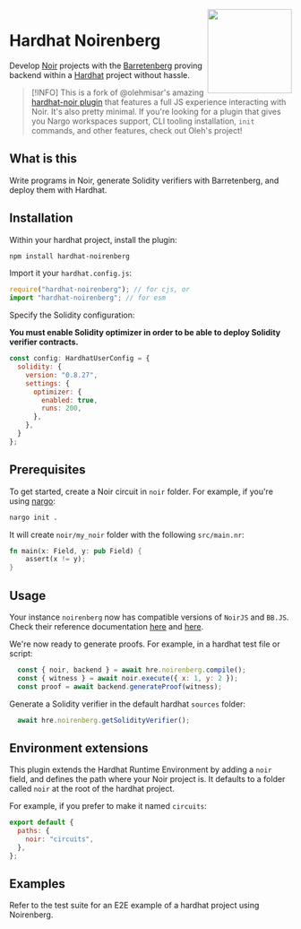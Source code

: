 <img align="right" width="150" height="150" top="100" src="./assets/banner.jpg">

# Hardhat Noirenberg

Develop [Noir](https://noir-lang.org) projects with the [Barretenberg](https://github.com/AztecProtocol/aztec-packages/tree/master/barretenberg/ts) proving backend within a [Hardhat](https://hardhat.org) project without hassle.

> [!INFO]
> This is a fork of @olehmisar's amazing [hardhat-noir plugin](https://github.com/olehmisar/hardhat-noir) that features a full JS experience interacting with Noir. It's also pretty minimal. If you're looking for a plugin that gives you Nargo workspaces support, CLI tooling installation, `init` commands, and other features, check out Oleh's project!

## What is this

Write programs in Noir, generate Solidity verifiers with Barretenberg, and deploy them with Hardhat.

## Installation

Within your hardhat project, install the plugin:

```bash
npm install hardhat-noirenberg
```

Import it your `hardhat.config.js`:

```js
require("hardhat-noirenberg"); // for cjs, or
import "hardhat-noirenberg"; // for esm
```

Specify the Solidity configuration:

**You must enable Solidity optimizer in order to be able to deploy Solidity verifier contracts.**

```js
const config: HardhatUserConfig = {
  solidity: {
    version: "0.8.27",
    settings: {
      optimizer: {
        enabled: true,
        runs: 200,
      },
    },
  }
};
```

## Prerequisites

To get started, create a Noir circuit in `noir` folder. For example, if you're using [nargo](https://noir-lang.org/docs/getting_started/noir_installation):

```bash
nargo init .
```

It will create `noir/my_noir` folder with the following `src/main.nr`:

```rs
fn main(x: Field, y: pub Field) {
    assert(x != y);
}
```

## Usage

Your instance `noirenberg` now has compatible versions of `NoirJS` and `BB.JS`. Check their reference documentation [here](https://noir-lang.org/docs/reference/NoirJS/noir_js/) and [here](https://github.com/AztecProtocol/aztec-packages/tree/master/barretenberg/ts).

We're now ready to generate proofs. For example, in a hardhat test file or script:

```js
  const { noir, backend } = await hre.noirenberg.compile();
  const { witness } = await noir.execute({ x: 1, y: 2 });
  const proof = await backend.generateProof(witness);
```

Generate a Solidity verifier in the default hardhat `sources` folder:

```js
  await hre.noirenberg.getSolidityVerifier();
```

## Environment extensions

This plugin extends the Hardhat Runtime Environment by adding a `noir` field, and defines the path where your Noir project is. It defaults to a folder called `noir` at the root of the hardhat project.

For example, if you prefer to make it named `circuits`:

```js
export default {
  paths: {
    noir: "circuits",
  },
};
```

## Examples

Refer to the test suite for an E2E example of a hardhat project using Noirenberg.
